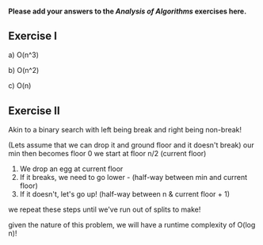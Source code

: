 #### Please add your answers to the ***Analysis of  Algorithms*** exercises here.

## Exercise I

a) O(n^3)


b) O(n^2)


c) O(n)

## Exercise II


Akin to a binary search with left being break and right being non-break!

(Lets assume that we can drop it and ground floor and it doesn't break)
our min then becomes floor 0
we start at floor n/2 (current floor)
1. We drop an egg at current floor
2. If it breaks, we need to go lower - (half-way between min and current floor)
3. If it doesn't, let's go up!  (half-way between n & current floor + 1)

we repeat these steps until we've run out of splits to make!

given the nature of this problem, we will have a runtime complexity of O(log n)!
